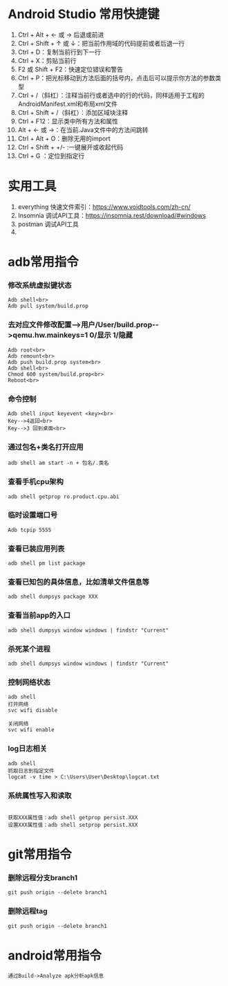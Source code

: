 # Android Studio 常用快捷键
1. Ctrl + Alt + ← 或 → 后退或前进
2. Ctrl + Shift + ↑ 或 ↓：把当前作用域的代码提前或者后退一行
3. Ctrl + D：复制当前行到下一行
4. Ctrl + X：剪贴当前行
5. F2 或 Shift + F2：快速定位错误和警告
6. Ctrl + P：把光标移动到方法后面的括号内，点击后可以提示你方法的参数类型
7. Ctrl + /（斜杠）：注释当前行或者选中的行的代码，同样适用于工程的AndroidManifest.xml和布局xml文件
8. Ctrl + Shift + /（斜杠）：添加区域块注释
9. Ctrl + F12：显示类中所有方法和属性
10. Alt + ← 或 →：在当前.Java文件中的方法间跳转
11. Ctrl + Alt + O：删除无用的import
12. Ctrl + Shift + +/- :一键展开或收起代码
13. Ctrl + G ：定位到指定行

# 实用工具
1. everything 快速文件索引：https://www.voidtools.com/zh-cn/
2. Insomnia 调试API工具：https://insomnia.rest/download/#windows
3. postman 调试API工具
4. 


# adb常用指令
### 修改系统虚拟键状态
```
Adb shell<br>
Adb pull system/build.prop 
```
### 去对应文件修改配置-->用户/User/build.prop-->qemu.hw.mainkeys=1 0/显示 1/隐藏
```
Adb root<br>
Adb remount<br>
Adb push build.prop system<br>
Adb shell<br>
Chmod 600 system/build.prop<br>
Reboot<br>
```
### 命令控制
```
Adb shell input keyevent <key><br>
Key-->4返回<br>
Key-->3 回到桌面<br>
```

### 通过包名+类名打开应用
```
adb shell am start -n + 包名/.类名
```

### 查看手机cpu架构
```
adb shell getprop ro.product.cpu.abi
```

### 临时设置端口号
```
Adb tcpip 5555
```

### 查看已装应用列表
```
adb shell pm list package
```

### 查看已知包的具体信息，比如清单文件信息等
```
adb shell dumpsys package XXX
```

### 查看当前app的入口
```
adb shell dumpsys window windows | findstr "Current"
```

### 杀死某个进程
```
adb shell dumpsys window windows | findstr "Current"
```

### 控制网络状态
```
adb shell
打开网络
svc wifi disable

关闭网络
svc wifi enable
```

### log日志相关
```
adb shell 
抓取日志到指定文件
logcat -v time > C:\Users\User\Desktop\logcat.txt

```

### 系统属性写入和读取
``` 

获取XXX属性值：adb shell getprop persist.XXX
设置XXX属性值：adb shell setprop persist.XXX

```

# git常用指令

### 删除远程分支branch1
```
git push origin --delete branch1
```

### 删除远程tag
```
git push origin --delete branch1
```

# android常用指令
```
通过Build->Analyze apk分析apk信息
```



